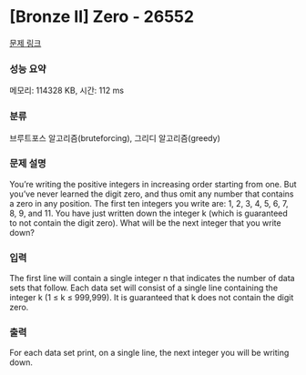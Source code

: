 # [Bronze II] Zero - 26552 

[문제 링크](https://www.acmicpc.net/problem/26552) 

### 성능 요약

메모리: 114328 KB, 시간: 112 ms

### 분류

브루트포스 알고리즘(bruteforcing), 그리디 알고리즘(greedy)

### 문제 설명

<p>You’re writing the positive integers in increasing order starting from one. But you’ve never learned the digit zero, and thus omit any number that contains a zero in any position. The first ten integers you write are: 1, 2, 3, 4, 5, 6, 7, 8, 9, and 11. You have just written down the integer k (which is guaranteed to not contain the digit zero). What will be the next integer that you write down?</p>

### 입력 

 <p>The first line will contain a single integer n that indicates the number of data sets that follow. Each data set will consist of a single line containing the integer k (1 ≤ k ≤ 999,999). It is guaranteed that k does not contain the digit zero.</p>

### 출력 

 <p>For each data set print, on a single line, the next integer you will be writing down.</p>

